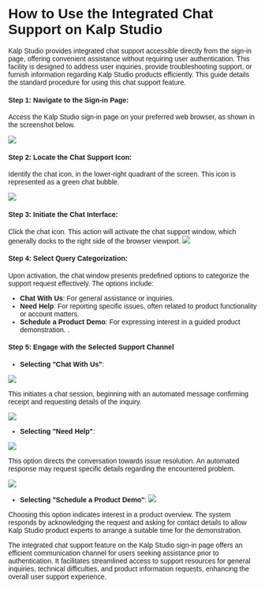 <style>  body { font-family: "Source Sans 3", sans-serif!important; }</style>

<link  href="https://fonts.googleapis.com/css2?family=Source+Sans+3:ital,wght@0,200..900;1,200..900&display=swap"  rel="stylesheet">  <link  rel="stylesheet"  href="https://fonts.googleapis.com/icon?family=Material+Icons">

# **How to Use the Integrated Chat Support on Kalp Studio**

Kalp Studio provides integrated chat support accessible directly from the sign-in page, offering convenient assistance without requiring user authentication. This facility is designed to address user inquiries, provide troubleshooting support, or furnish information regarding Kalp Studio products efficiently. This guide details the standard procedure for using this chat support feature.


#### **Step 1: Navigate to the Sign-in Page:**
Access the Kalp Studio sign-in page on your preferred web browser, as shown in the screenshot below. 

![](https://docs-images-kalp-studio.s3.ap-south-1.amazonaws.com/aud3newbatch/chatsupport/c1.png)

#### **Step 2: Locate the Chat Support Icon:**
Identify the chat icon, in the lower-right quadrant of the screen. This icon is represented as a green chat bubble.

![](https://docs-images-kalp-studio.s3.ap-south-1.amazonaws.com/aud3newbatch/chatsupport/c2.png)

#### **Step 3: Initiate the Chat Interface:**
Click the chat icon. This action will activate the chat support window, which generally docks to the right side of the browser viewport.
![](https://docs-images-kalp-studio.s3.ap-south-1.amazonaws.com/aud3newbatch/chatsupport/c3.png)



#### **Step 4: Select Query Categorization:**
Upon activation, the chat window presents predefined options to categorize the support request effectively. The options include:
- **Chat With Us**: For general assistance or inquiries.
- **Need Help**: For reporting specific issues, often related to product functionality or account matters.
- **Schedule a Product Demo**: For expressing interest in a guided product demonstration.
.


#### **Step 5: Engage with the Selected Support Channel**

- **Selecting "Chat With Us"**: 

![](https://docs-images-kalp-studio.s3.ap-south-1.amazonaws.com/aud3newbatch/chatsupport/c4.png)

This initiates a chat session, beginning with an automated message confirming receipt and requesting details of the inquiry.

![](https://docs-images-kalp-studio.s3.ap-south-1.amazonaws.com/aud3newbatch/chatsupport/c5.png)

- **Selecting "Need Help"**: 

![](https://docs-images-kalp-studio.s3.ap-south-1.amazonaws.com/aud3newbatch/chatsupport/c6.png)

This option directs the conversation towards issue resolution. An automated response may request specific details regarding the encountered problem.

![](https://docs-images-kalp-studio.s3.ap-south-1.amazonaws.com/aud3newbatch/chatsupport/c7.png)

- **Selecting "Schedule a Product Demo"**:
![](https://docs-images-kalp-studio.s3.ap-south-1.amazonaws.com/aud3newbatch/chatsupport/c8.png)

Choosing this option indicates interest in a product overview. The system responds by acknowledging the request and asking for contact details to allow Kalp Studio product experts to arrange a suitable time for the demonstration.

The integrated chat support feature on the Kalp Studio sign-in page offers an efficient communication channel for users seeking assistance prior to authentication. It facilitates streamlined access to support resources for general inquiries, technical difficulties, and product information requests, enhancing the overall user support experience.